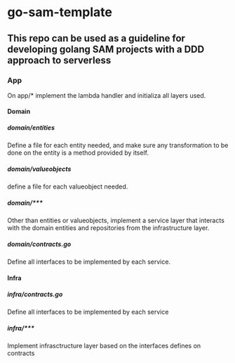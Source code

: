 # go-sam-template

## This repo can be used as a guideline for developing golang SAM projects with a DDD approach to serverless

### App

On app/* implement the lambda handler and initializa all layers used.

#### Domain

##### domain/entities

Define a file for each entity needed, and make sure any transformation to be done on the entity is a method provided by itself.

##### domain/valueobjects

define a file for each valueobject needed.

##### domain/***

Other than entities or valueobjects, implement a service layer that interacts with the domain entities and repositories from the infrastructure layer.

##### domain/contracts.go

Define all interfaces to be implemented by each service.

#### Infra

##### infra/contracts.go

Define all interfaces to be implemented by each service

##### infra/***

Implement infrasctructure layer based on the interfaces defines on contracts
